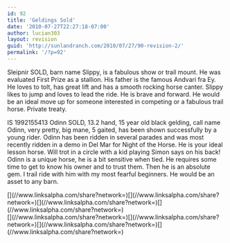 ```yaml
---
id: 92
title: 'Geldings Sold'
date: '2010-07-27T22:27:18-07:00'
author: lucian303
layout: revision
guid: 'http://sunlandranch.com/2010/07/27/90-revision-2/'
permalink: '/?p=92'
---
```


Sleipnir SOLD, barn name Slippy, is a fabulous show or trail mount. He was evaluated First Prize as a stallion. His father is the famous Andvari fra Ey. He loves to tolt, has great lift and has a smooth rocking horse canter. Slippy likes to jump and loves to lead the ride. He is brave and forward. He would be an ideal move up for someone interested in competing or a fabulous trail horse. Private treaty.

IS 1992155413 Odinn SOLD, 13.2 hand, 15 year old black gelding, call name Odinn, very pretty, big mane, 5 gaited, has been shown successfully by a young rider. Odinn has been ridden in several parades and was most recently ridden in a demo in Del Mar for Night of the Horse. He is your ideal lesson horse. Will trot in a circle with a kid playing Simon says on his back! Odinn is a unique horse, he is a bit sensitive when tied. He requires some time to get to know his owner and to trust them. Then he is an absolute gem. I trail ride with him with my most fearful beginners. He would be an asset to any barn.

<div class="linksalpha_container linksalpha_app_3" data-counters="1" data-size="regular" data-style="square" data-title="Geldings Sold" data-url="https://www.sunlandranch.com/?p=92">[](//www.linksalpha.com/share?network=)[](//www.linksalpha.com/share?network=)[](//www.linksalpha.com/share?network=)[](//www.linksalpha.com/share?network=)</div><div class="linksalpha_container linksalpha_app_7" data-position="" data-title="Geldings Sold" data-url="https://www.sunlandranch.com/?p=92">[](//www.linksalpha.com/share?network=)[](//www.linksalpha.com/share?network=)[](//www.linksalpha.com/share?network=)[](//www.linksalpha.com/share?network=)</div>